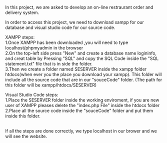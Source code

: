 In this project, we are asked to develop an on-line restraurant order and delivery system.


In order to access this project, we need to download xampp for our database and visual studio code for our source code.
<br>

XAMPP steps:<br>1.Once XAMPP has been downloaded ,you will need to type localhost/phpmyadmin in the browser
<br>2.On the top-left side press "New" and create a database name logininfo, and creat table by Pressing "SQL" and copy the SQL Code inside the "SQL statement.txt" file that is in side the folder.
<br>3.Then we create a folder named SESERVER inside the xampp folder htdocs(when ever you the place you download your xampp). This folder will include all the source code that are in our "souceCode" folder. (The path for this folder will be xampp/htdocs/SESERVER)



Visual Studio Code steps:
<br>
1.Place the SESERVER folder inside the working enviroment, if you are new user of XAMPP pleases delete the "index.php File" inside the htdocs folder
<br>
2.Place all the source code inside the "souceCode" folder and put them inside this folder.


<br>
If all the steps are done correctly, we type localhost in our brower and we will see the website.



